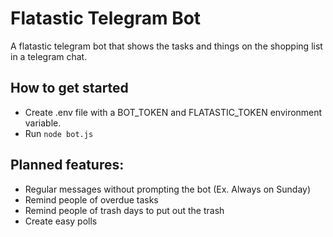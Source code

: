 # Flatastic Telegram Bot

A flatastic telegram bot that shows the tasks and things on the shopping list in a telegram chat.

## How to get started
- Create .env file with a BOT_TOKEN and FLATASTIC_TOKEN environment variable.
- Run ```node bot.js```

## Planned features:
- Regular messages without prompting the bot (Ex. Always on Sunday)
- Remind people of overdue tasks
- Remind people of trash days to put out the trash
- Create easy polls
